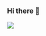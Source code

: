 ### Hi there 👋

<!--
**GIHYEON-KIM/GIHYEON-KIM** is a ✨ _special_ ✨ repository because its `README.md` (this file) appears on your GitHub profile.

Here are some ideas to get you started:

- 🔭 I’m currently working on ...
- 🌱 I’m currently learning ...
- 👯 I’m looking to collaborate on ...
- 🤔 I’m looking for help with ...
- 💬 Ask me about ...
- 📫 How to reach me: ...
- 😄 Pronouns: ...
- ⚡ Fun fact: ...
-->
<html>
  <head>
  </head>
  <body>
    <img src="https://img.shields.io/badge/Python-#3776AB?style=flat-square&logo=Python&logoColor=white"/>
  </body>
</html>
